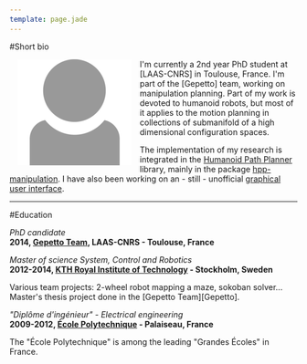 ```yaml
---
template: page.jade
---
```


#Short bio

<img style="float:left;display:inline; width:auto; margin: auto 1em;" alt="Portait" src="img/profile.png"/>
I'm currently a 2nd year PhD student at [LAAS-CNRS] in Toulouse, France.
I'm part of the [Gepetto] team, working on manipulation planning. Part of my work is 
devoted to humanoid robots, but most of it applies to the motion planning in collections of
submanifold of a high dimensional configuration spaces.

The implementation of my research is integrated in the [Humanoid Path Planner][HPP] library,
mainly in the package [hpp-manipulation].
I have also been working on an - still - unofficial [graphical user interface][hpp-gui].

[LAAS-CNRS]:http://laas.fr "Laboratoire d'analyse et d'architecture des systèmes"
[Gepetto]:http://projects.laas.fr/gepetto/ "Movement of Anthropomorphic Systems"
[HPP]:http://projects.laas.fr/gepetto/index.php/Software/Hpp "Humanoid path planner"
[hpp-manipulation]:https://github.com/humanoid-path-planner/hpp-manipulation "Manipulation framework of HPP"
[hpp-gui]:https://github.com/jmirabel/hpp-gui "Unofficial GUI of HPP"

----------------------------------------------

#Education

_PhD candidate_ <br/>
__2014, [Gepetto Team][Gepetto], LAAS-CNRS - Toulouse, France__ <br/>

_Master of science System, Control and Robotics_ <br/>
__2012-2014, [KTH Royal Institute of Technology][KTH] - Stockholm, Sweden__ <br/>
<p class="small">
Various team projects: 2-wheel robot mapping a maze, sokoban solver...
Master's thesis project done in the [Gepetto Team][Gepetto].
</p>


_"Diplôme d'ingénieur" - Electrical engineering_ <br/>
__2009-2012, [École Polytechnique][EP] - Palaiseau, France__ <br/>
<p class="small">
The "École Polytechnique" is among the leading "Grandes Écoles" in France.
</p>

[KTH]:https://www.kth.se/en "Royal Institute of Technology"
[EP]:https://www.polytechnique.edu/ "École Polytechnique"
